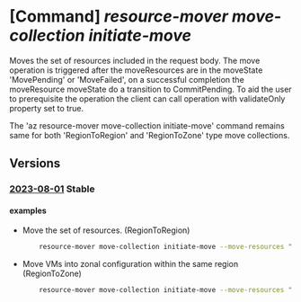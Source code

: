 # [Command] _resource-mover move-collection initiate-move_

Moves the set of resources included in the request body. The move operation is triggered after the moveResources are in the moveState 'MovePending' or 'MoveFailed', on a successful completion the moveResource moveState do a transition to CommitPending. To aid the user to prerequisite the operation the client can call operation with validateOnly property set to true.

The 'az resource-mover move-collection initiate-move' command remains same for both 'RegionToRegion' and 'RegionToZone' type move collections.

## Versions

### [2023-08-01](/Resources/mgmt-plane/L3N1YnNjcmlwdGlvbnMve30vcmVzb3VyY2Vncm91cHMve30vcHJvdmlkZXJzL21pY3Jvc29mdC5taWdyYXRlL21vdmVjb2xsZWN0aW9ucy97fS9pbml0aWF0ZW1vdmU=/2023-08-01.xml) **Stable**

<!-- mgmt-plane /subscriptions/{}/resourcegroups/{}/providers/microsoft.migrate/movecollections/{}/initiatemove 2023-08-01 -->

#### examples

- Move the set of resources. (RegionToRegion)
    ```bash
        resource-mover move-collection initiate-move --move-resources "/subscriptions/subID/resourceGroups/myRG/providers/Microsoft.Migrate/MoveCollections/movecollection1/MoveResources/moveresource1" --validate-only false --name MyMoveCollection --resource-group MyResourceGroup
    ```

- Move VMs into zonal configuration within the same region (RegionToZone)
    ```bash
        resource-mover move-collection initiate-move --move-resources "/subscriptions/subID/resourceGroups/MyResourceGroup/providers/Microsoft.Migrate/moveCollections/MyZonalMoveCollection/moveResources/MyVMMoveResource" --validate-only false --name MyZonalMoveCollection --resource-group MyResourceGroup
    ```
